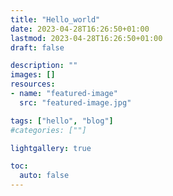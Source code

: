 ```yaml
---
title: "Hello_world"
date: 2023-04-28T16:26:50+01:00
lastmod: 2023-04-28T16:26:50+01:00
draft: false

description: ""
images: []
resources:
- name: "featured-image"
  src: "featured-image.jpg"

tags: ["hello", "blog"]
#categories: [""]

lightgallery: true

toc:
  auto: false
---
```



